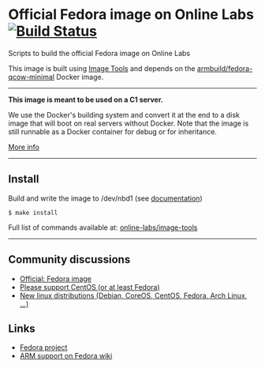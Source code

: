 Official Fedora image on Online Labs [![Build Status](https://travis-ci.org/online-labs/image-fedora.svg?branch=master)](https://travis-ci.org/online-labs/image-fedora)
====================================

Scripts to build the official Fedora image on Online Labs

This image is built using [Image Tools](https://github.com/online-labs/image-tools) and depends on the [armbuild/fedora-qcow-minimal](https://registry.hub.docker.com/u/armbuild/fedora-qcow-minimal/) Docker image.

---

**This image is meant to be used on a C1 server.**

We use the Docker's building system and convert it at the end to a disk image that will boot on real servers without Docker. Note that the image is still runnable as a Docker container for debug or for inheritance.

[More info](https://github.com/online-labs/image-tools#docker-based-builder)

---

Install
-------

Build and write the image to /dev/nbd1 (see [documentation](https://doc.cloud.online.net/howto/create_image.html))

    $ make install

Full list of commands available at: [online-labs/image-tools](https://github.com/online-labs/image-tools/tree/master#commands)

---

Community discussions
---------------------

- [Official: Fedora image](https://community.cloud.online.net/t/official-fedora-image/545)
- [Please support CentOS (or at least Fedora)](https://community.cloud.online.net/t/need-feedback-please-support-centos-or-at-least-fedora/196)
- [New linux distributions (Debian, CoreOS, CentOS, Fedora, Arch Linux, ...)](https://community.cloud.online.net/t/official-new-linux-distributions-debian-coreos-centos-fedora-arch-linux/229)

Links
-----

- [Fedora project](https://fedoraproject.org)
- [ARM support on Fedora wiki](https://fedoraproject.org/wiki/Architectures/ARM)
